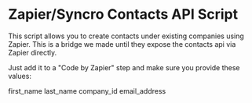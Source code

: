 # Zapier/Syncro Contacts API Script

This script allows you to create contacts under existing companies using Zapier. This is a bridge we made until they expose the contacts api via Zapier directly.

Just add it to a "Code by Zapier" step and make sure you provide these values:

first_name
last_name
company_id
email_address